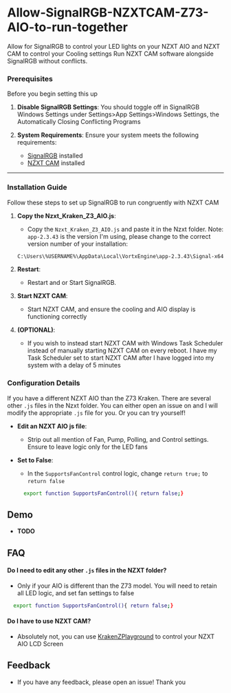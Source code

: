# Allow-SignalRGB-NZXTCAM-Z73-AIO-to-run-together
 Allow for SignalRGB to control your LED lights on your NZXT AIO and NZXT CAM to control your Cooling settings
 Run NZXT CAM software alongside SignalRGB without conflicts.

### Prerequisites

Before you begin setting this up

1. **Disable SignalRGB Settings**: You should toggle off in SignalRGB Windows Settings under Settings>App Settings>Windows Settings, the Automatically Closing Conflicting Programs

2. **System Requirements**: Ensure your system meets the following requirements:
   - [SignalRGB](https://signalrgb.com/download) installed
   - [NZXT CAM](https://nzxt-app.nzxt.com/NZXT-CAM-Setup.exe) installed 

---

### Installation Guide

Follow these steps to set up SignalRGB to run congruently with NZXT CAM 

1. **Copy the Nzxt_Kraken_Z3_AIO.js**:
   - Copy the `Nzxt_Kraken_Z3_AIO.js` and paste it in the Nzxt folder. Note: `app-2.3.43` is the version I'm using, please change to the correct version number of your installation:
   ```bash
   C:\Users\%USERNAME%\AppData\Local\VortxEngine\app-2.3.43\Signal-x64\Plugins\Nzxt
   ```

2. **Restart**:
   - Restart and or Start SignalRGB.

3. **Start NZXT CAM**:
   - Start NZXT CAM, and ensure the cooling and AIO display is functioning correctly

4. **(OPTIONAL)**:
   - If you wish to instead start NZXT CAM with Windows Task Scheduler instead of manually starting NZXT CAM on every reboot. I have my Task Scheduler set to start NZXT CAM after I have logged into my system with a delay of 5 minutes 

### Configuration Details

If you have a different NZXT AIO than the Z73 Kraken. There are several other `.js` files in the Nzxt folder. You can either open an issue on and I will modify the appropriate `.js` file for you. Or you can try yourself!

- **Edit an NZXT AIO js file**:
  - Strip out all mention of Fan, Pump, Polling, and Control settings. 
 Ensure to leave logic only for the LED fans

- **Set to False**:
  - In the `SupportsFanControl` control logic, change `return true;` to `return false`
  ```bash
    export function SupportsFanControl(){ return false;}
  ```

## Demo
- **TODO**

## FAQ

#### Do I need to edit any other `.js` files in the NZXT folder?

- Only if your AIO is different than the Z73 model. You will need to retain all LED logic, and set fan settings to false 
```bash
  export function SupportsFanControl(){ return false;}
```

#### Do I have to use NZXT CAM?

- Absolutely not, you can use [KrakenZPlayground](https://github.com/ProtozeFOSS/KrakenZPlayground) to control your NZXT AIO LCD Screen

## Feedback

- If you have any feedback, please open an issue! Thank you